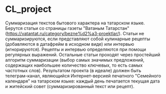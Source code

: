 # CL_project

Суммаризация текстов бытового характера на татарском языке. 
Берутся статьи со страницы газеты "Ватаным Татарстан" (https://vatantat.ru/category/bezne%d2%a3-proektlar/). Статьи не суммаризируются, если представляют собой кулинарные рецепты (добавляются в датафрейм в исходном виде) или интервью (игнорируются). Рецепты и интервью определяются при помощи регулярных выражений. Остальные статьи проходят через простейший алгоритм суммаризации (выбор самых значимых предложений, содержащих наибольшее количество ключевых, то есть самых частотных слов). Результатом проекта (в идеале) должен быть телеграм-канал, являющийся Интернет-версией печатного "Семейного календаря" на татарском языке: каждый день печатается текущая дата и житейский совет (суммаризированный текст или рецепт).
